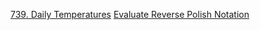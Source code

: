 [739. Daily Temperatures](https://leetcode.com/problems/daily-temperatures/)
[Evaluate Reverse Polish Notation](https://leetcode.com/problems/evaluate-reverse-polish-notation/)

